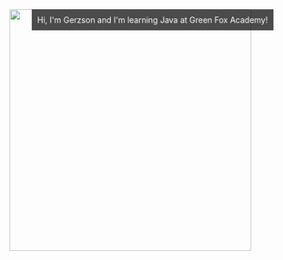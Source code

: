 <div style="position: relative; text-align: center;">
  <img src="https://github.com/gerzson-pszota/gerzson-pszota/assets/138587246/572211dc-0f07-416a-8ee8-4751a2d7d880" width="425" style="display: block; margin: 0 auto;">
  <p style="position: absolute; top: 0; right: 0; margin: 0; padding: 10px; color: white; background: rgba(0, 0, 0, 0.7);">Hi, I'm Gerzson and I'm learning Java at Green Fox Academy!
</div>
